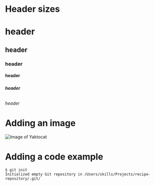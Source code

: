# Header sizes

# <h1> header
## <h2> header
### <h3> header
#### <h4> header
##### <h5> header
###### <h6> header

# Adding an image
![Image of Yaktocat](https://octodex.github.com/images/yaktocat.png)

# Adding a code example
```
$ git init
Initialized empty Git repository in /Users/skills/Projects/recipe-repository/.git/
```
